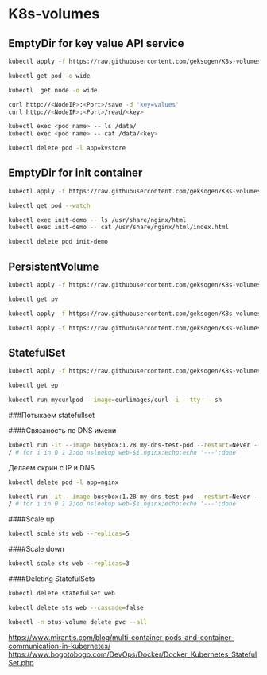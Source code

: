 # K8s-volumes

## EmptyDir for key value API service

```bash
kubectl apply -f https://raw.githubusercontent.com/geksogen/K8s-volumes/master/emptyDir/key_value_API/kvstore.yaml
```

```bash
kubectl get pod -o wide
```

```bash
kubectl  get node -o wide
```

```bash
curl http://<NodeIP>:<Port>/save -d 'key=values'
curl http://<NodeIP>:<Port>/read/<key>
```

```bash
kubectl exec <pod name> -- ls /data/
kubectl exec <pod name> -- cat /data/<key>
```

```bash
kubectl delete pod -l app=kvstore
```
## EmptyDir for init container

```bash
kubectl apply -f https://raw.githubusercontent.com/geksogen/K8s-volumes/master/emptyDir/init_container/web.yaml
```

```bash
kubectl get pod --watch
```

```bash
kubectl exec init-demo -- ls /usr/share/nginx/html
kubectl exec init-demo -- cat /usr/share/nginx/html/index.html
```

```bash
kubectl delete pod init-demo
```

## PersistentVolume

```bash
kubectl apply -f https://raw.githubusercontent.com/geksogen/K8s-volumes/master/persistentvolume/pv.yaml
```

```bash
kubectl get pv
```

```bash
kubectl apply -f https://raw.githubusercontent.com/geksogen/K8s-volumes/master/persistentvolume/pvc.yaml
```

```bash
kubectl apply -f https://raw.githubusercontent.com/geksogen/K8s-volumes/master/persistentvolume/pod.yaml
```

## StatefulSet

```bash
kubectl apply -f https://raw.githubusercontent.com/geksogen/K8s-volumes/master/statefulSet/web.yaml
```

```bash
kubectl get ep
```

```bash
kubectl run mycurlpod --image=curlimages/curl -i --tty -- sh
```

###Потыкаем statefullset

####Связаность по DNS имени

```bash
kubectl run -it --image busybox:1.28 my-dns-test-pod --restart=Never --rm 
/ # for i in 0 1 2;do nslookup web-$i.nginx;echo;echo '---';done
```
Делаем скрин с IP и DNS

```bash
kubectl delete pod -l app=nginx
```

```bash
kubectl run -it --image busybox:1.28 my-dns-test-pod --restart=Never --rm 
/ # for i in 0 1 2;do nslookup web-$i.nginx;echo;echo '---';done
```

####Scale up

```bash
kubectl scale sts web --replicas=5
```

####Scale down

```bash
kubectl scale sts web --replicas=3
```

####Deleting StatefulSets

```bash
kubectl delete statefulset web
```

```bash
kubectl delete sts web --cascade=false    
```

```bash
kubectl -n otus-volume delete pvc --all
```


https://www.mirantis.com/blog/multi-container-pods-and-container-communication-in-kubernetes/
https://www.bogotobogo.com/DevOps/Docker/Docker_Kubernetes_StatefulSet.php
